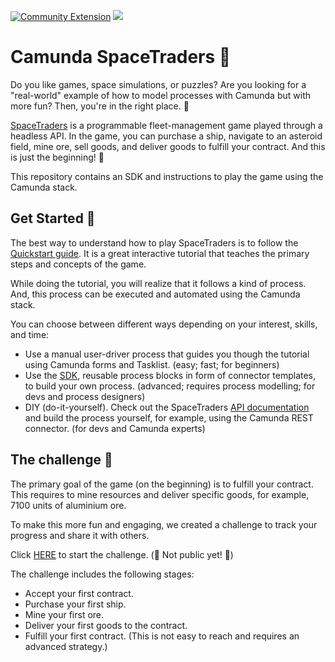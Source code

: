 [![Community Extension](https://img.shields.io/badge/Community%20Extension-An%20open%20source%20community%20maintained%20project-FF4700)](https://github.com/camunda-community-hub/community)
[![](https://img.shields.io/badge/Lifecycle-Incubating-blue)](https://github.com/Camunda-Community-Hub/community/blob/main/extension-lifecycle.md#incubating-)

# Camunda SpaceTraders 🚀

Do you like games, space simulations, or puzzles? Are you looking for a "real-world" example of how to model processes
with Camunda but with more fun? Then, you're in the right place. 👾

[SpaceTraders](https://spacetraders.io/) is a programmable fleet-management game played through a headless API. In the
game, you can purchase a ship, navigate to an asteroid field, mine ore, sell goods, and deliver goods to fulfill your
contract. And this is just the beginning! 🚀

This repository contains an SDK and instructions to play the game using the Camunda stack.

## Get Started 🔧

The best way to understand how to play SpaceTraders is to follow
the [Quickstart guide](https://docs.spacetraders.io/quickstart/new-game). It is a great interactive tutorial that
teaches the primary steps and concepts of the game.

While doing the tutorial, you will realize that it follows a kind of process. And, this process can be executed and
automated using the Camunda stack.

You can choose between different ways depending on your interest, skills, and time:

- Use a manual user-driver process that guides you though the tutorial using Camunda forms and Tasklist. (easy; fast;
  for beginners)
- Use the [SDK](sdk), reusable process blocks in form of connector templates, to build your own process. (advanced;
  requires process modelling; for devs and process designers)
- DIY (do-it-yourself). Check out the
  SpaceTraders [API documentation](https://spacetraders.stoplight.io/docs/spacetraders/11f2735b75b02-space-traders-api)
  and build the process yourself, for example, using the Camunda REST connector. (for devs and Camunda experts)

## The challenge 🏁

The primary goal of the game (on the beginning) is to fulfill your contract. This requires to mine resources and deliver
specific goods, for example, 7100 units of aluminium ore.

To make this more fun and engaging, we created a challenge to track your progress and share it with others.

Click [HERE](https://hel-1.tasklist.ultrawombat.com/9172b64e-60ba-4f05-af77-c3f3a548d9e6/new/space-traders-challenge) to start the challenge. (🚧 Not public yet! 🚧)

The challenge includes the following stages:

- Accept your first contract.
- Purchase your first ship.
- Mine your first ore.
- Deliver your first goods to the contract.
- Fulfill your first contract. (This is not easy to reach and requires an advanced strategy.)
